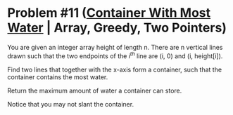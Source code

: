 # Problem #11 ([Container With Most Water](https://leetcode.com/problems/container-with-most-water/) | Array, Greedy, Two Pointers)

You are given an integer array height of length n. There are n vertical lines drawn such that the two endpoints of the *i<sup>th</sup>* line are (i, 0) and (i, height[i]).

Find two lines that together with the x-axis form a container, such that the container contains the most water.

Return the maximum amount of water a container can store.

Notice that you may not slant the container.
